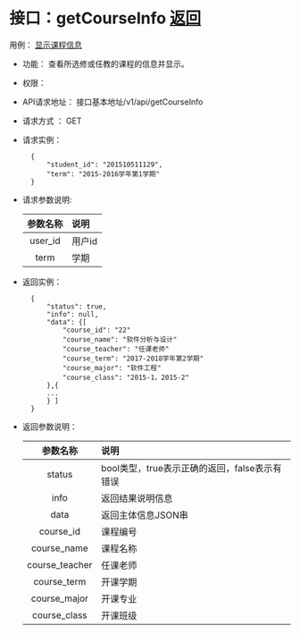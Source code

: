 # 接口：getCourseInfo  [返回](../../README.md)
用例： [显示课程信息](../用例/显示课程信息.md)

- 功能：
    查看所选修或任教的课程的信息并显示。
    
- 权限：

    
- API请求地址： 
    接口基本地址/v1/api/getCourseInfo

- 请求方式 ：
    GET
    
- 请求实例：

        {
            "student_id": "201510511129",
            "term": "2015-2016学年第1学期"
        }
        
- 请求参数说明:        

  |参数名称|说明|
  |:---------:|:--------------------------------------------------------|      
  |user_id|用户id|
  |term|学期|
  
- 返回实例：

        {         
            "status": true,
            "info": null,
            "data": {[
                "course_id": "22"
                "course_name": "软件分析与设计"
                "course_teacher": "任课老师"
                "course_term": "2017-2018学年第2学期"
                "course_major": "软件工程"
                "course_class": "2015-1，2015-2"
            },{
            ...
            } ]         
        }
 
- 返回参数说明：    
 
  |参数名称|说明|
  |:---------:|:--------------------------------------------------------|      
  |status|bool类型，true表示正确的返回，false表示有错误|
  |info|返回结果说明信息|
  |data|返回主体信息JSON串|
  |course_id|课程编号|
  |course_name|课程名称|  
  |course_teacher|任课老师|
  |course_term|开课学期|
  |course_major|开课专业|
  |course_class|开课班级|
